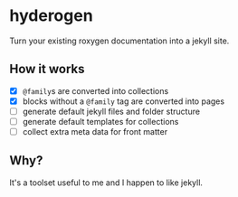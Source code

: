 # hyderogen

Turn your existing roxygen documentation into a jekyll site.

## How it works

- [x] `@family`s are converted into collections
- [x] blocks without a `@family` tag are converted into pages
- [ ] generate default jekyll files and folder structure
- [ ] generate default templates for collections
- [ ] collect extra meta data for front matter

## Why?

It's a toolset useful to me and I happen to like jekyll.
